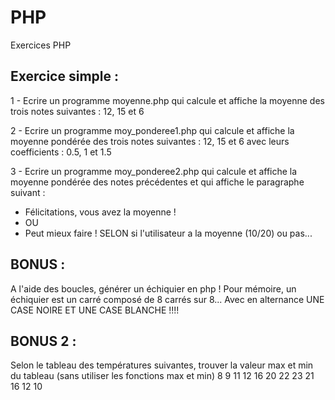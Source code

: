# PHP
Exercices PHP

## Exercice simple :
1 - Ecrire un programme moyenne.php qui calcule et affiche la moyenne des trois notes suivantes : 12, 15 et 6

2 - Ecrire un programme moy_ponderee1.php qui calcule et affiche la moyenne pondérée des trois notes suivantes : 12, 15 et 6 avec leurs coefficients : 0.5, 1 et 1.5

3 - Ecrire un programme moy_ponderee2.php qui calcule et affiche la moyenne pondérée des notes précédentes et qui affiche le paragraphe suivant :
  - Félicitations, vous avez la moyenne !
  - OU
  - Peut mieux faire !
SELON si l'utilisateur a la moyenne (10/20) ou pas...

## BONUS :
A l'aide des boucles, générer un échiquier en php !
Pour mémoire, un échiquier est un carré composé de 8 carrés sur 8... Avec en alternance UNE CASE NOIRE ET UNE CASE BLANCHE !!!!

## BONUS 2 :
Selon le tableau des températures suivantes, trouver la valeur max et min du tableau (sans utiliser les fonctions max et min)
8 9 11 12 16 20 22 23 21 16 12 10
